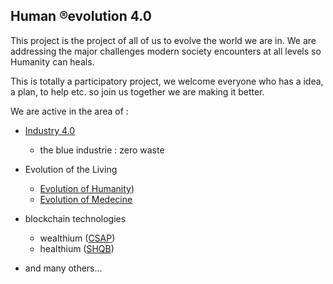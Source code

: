 ## Human ®evolution 4.0


This project is the project of all of us to evolve the world we are in.
We are addressing the major challenges modern society encounters
at all levels so Humanity can heals.

This is totally a participatory project, we welcome everyone who
has a idea, a plan, to help  etc. so join us together we are making it better.

We are active in the area of :

* [Industry 4.0](https://industry.4dot0.tk)
    * the blue industrie : zero waste

* Evolution of the Living
    * [Evolution of Humanity](https://iph.heliohost.org))
    * [Evolution of Medecine](https://medecine.4dot0.tk)

* blockchain technologies

   * wealthium ([CSAP])
   * healthium ([SHQB])

* and many others...

[CSAP]: https://csap.ml
[SHQB]: https://shqb.ml
